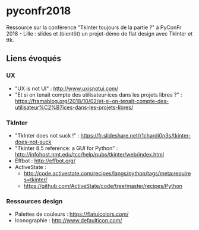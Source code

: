 # pyconfr2018

Ressource sur la conférence "TkInter toujours de la partie ?" à PyConFr 2018 - Lille : slides et (bientôt) un projet-démo de flat design avec TkInter et ttk.

## Liens évoqués

### UX

 - "UX is not UI" : http://www.uxisnotui.com/
 - "Et si on tenait compte des utilisateur·ices dans les projets libres ?" : https://framablog.org/2018/10/02/et-si-on-tenait-compte-des-utilisateur%C2%B7ices-dans-les-projets-libres/
 
### TkInter

 - "TkInter does not suck !" : https://fr.slideshare.net/r1chardj0n3s/tkinter-does-not-suck
 - "Tkinter 8.5 reference: a GUI for Python" : http://infohost.nmt.edu/tcc/help/pubs/tkinter/web/index.html
 - Effbot : http://effbot.org/
 - ActiveState :
     - http://code.activestate.com/recipes/langs/python/tags/meta:requires=tkinter/
     - https://github.com/ActiveState/code/tree/master/recipes/Python
     
### Ressources design

 - Palettes de couleurs : https://flatuicolors.com/
 - Iconographie : http://www.defaulticon.com/
